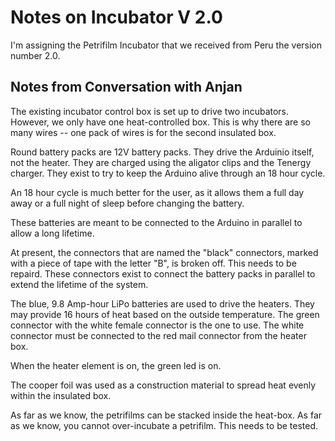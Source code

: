 # Notes on Incubator V 2.0

I'm assigning the Petrifilm Incubator that we received from Peru the version number 2.0.

## Notes from Conversation with Anjan

The existing incubator control box is set up to drive two incubators. However, we only have one heat-controlled box.
This is why there are so many wires -- one pack of wires is for the second insulated box.

Round battery packs are 12V battery packs.  They drive the Arduinio itself, not the heater.  They are charged using
the aligator clips and the Tenergy charger. They exist to try to keep the Arduino alive through an 18 hour cycle.

An 18 hour cycle is much better for the user, as it allows them a full day away or a full night of sleep before changing
the battery.

These batteries are meant to be connected to the Arduino in parallel to allow a long lifetime.

At present, the connectors that are named the "black" connectors, marked with a piece of tape with the letter "B", 
is broken off.  This needs to be repaird.  These connectors exist to connect the battery packs in parallel to extend
the lifetime of the system.

The blue, 9.8 Amp-hour LiPo batteries are used to drive the heaters.  They may provide 16 hours of heat based on the 
outside temperature.  The green connector with the white female connector is the one to use.  The white connector must
be connected to the red mail connector from the heater box.

When the heater element is on, the green led is on.

The cooper foil was used as a construction material to spread heat evenly within the insulated box.

As far as we know, the petrifilms can be stacked inside the heat-box.  As far as we know, you cannot over-incubate a
petrifilm.  This needs to be tested.

